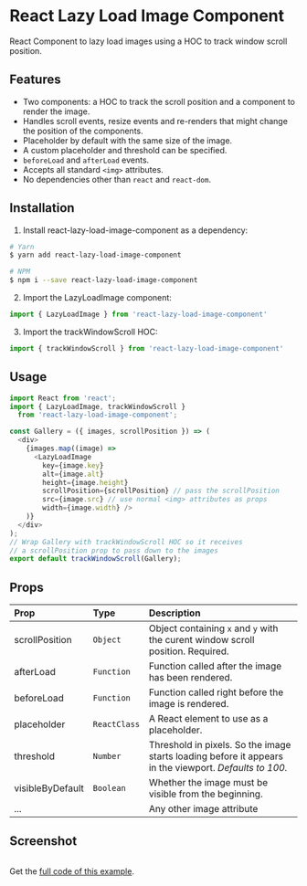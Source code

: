 React Lazy Load Image Component
===============================

React Component to lazy load images using a HOC to track window scroll position.


## Features

* Two components: a HOC to track the scroll position and a component to render the image.
* Handles scroll events, resize events and re-renders that might change the position of the components.
* Placeholder by default with the same size of the image.
* A custom placeholder and threshold can be specified.
* `beforeLoad` and `afterLoad` events.
* Accepts all standard `<img>` attributes.
* No dependencies other than `react` and `react-dom`.


## Installation

1. Install react-lazy-load-image-component as a dependency:
```bash
# Yarn
$ yarn add react-lazy-load-image-component

# NPM
$ npm i --save react-lazy-load-image-component
```
2. Import the LazyLoadImage component:
```javascript
import { LazyLoadImage } from 'react-lazy-load-image-component'
```

3. Import the trackWindowScroll HOC:
```javascript
import { trackWindowScroll } from 'react-lazy-load-image-component'
```


## Usage

```javascript
import React from 'react';
import { LazyLoadImage, trackWindowScroll }
  from 'react-lazy-load-image-component';

const Gallery = ({ images, scrollPosition }) => (
  <div>
    {images.map((image) =>
      <LazyLoadImage
        key={image.key}
        alt={image.alt}
        height={image.height}
        scrollPosition={scrollPosition} // pass the scrollPosition
        src={image.src} // use normal <img> attributes as props
        width={image.width} />
    )}
  </div>
);
// Wrap Gallery with trackWindowScroll HOC so it receives
// a scrollPosition prop to pass down to the images
export default trackWindowScroll(Gallery);
```

## Props

| Prop | Type | Description |
|:---|:---|:---|
| scrollPosition | `Object` | Object containing `x` and `y` with the curent window scroll position. Required. |
| afterLoad | `Function` | Function called after the image has been rendered. |
| beforeLoad | `Function` | Function called right before the image is rendered. |
| placeholder | `ReactClass` | A React element to use as a placeholder. |
| threshold | `Number` | Threshold in pixels. So the image starts loading before it appears in the viewport. _Defaults to 100._ |
| visibleByDefault | `Boolean` | Whether the image must be visible from the beginning. |
| ... |  | Any other image attribute |


## Screenshot

<a href="https://raw.githubusercontent.com/Aljullu/react-lazy-load-image-component/master/screenshots/example.gif"><img src="https://raw.githubusercontent.com/Aljullu/react-lazy-load-image-component/master/screenshots/example.gif" alt="" /></a>

Get the [full code of this example](https://github.com/Aljullu/weather-app).

